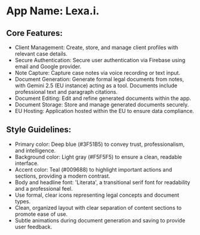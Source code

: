# **App Name**: Lexa.i.

## Core Features:

- Client Management: Create, store, and manage client profiles with relevant case details.
- Secure Authentication: Secure user authentication via Firebase using email and Google provider.
- Note Capture: Capture case notes via voice recording or text input.
- Document Generation: Generate formal legal documents from notes, with Gemini 2.5 (EU instance) acting as a tool. Documents include professional text and paragraph citations.
- Document Editing: Edit and refine generated documents within the app.
- Document Storage: Store and manage generated documents securely.
- EU Hosting: Application hosted within the EU to ensure data compliance.

## Style Guidelines:

- Primary color: Deep blue (#3F51B5) to convey trust, professionalism, and intelligence.
- Background color: Light gray (#F5F5F5) to ensure a clean, readable interface.
- Accent color: Teal (#009688) to highlight important actions and sections, providing a modern contrast.
- Body and headline font: 'Literata', a transitional serif font for readability and a professional feel.
- Use formal, clear icons representing legal concepts and document types.
- Clean, organized layout with clear separation of content sections to promote ease of use.
- Subtle animations during document generation and saving to provide user feedback.
